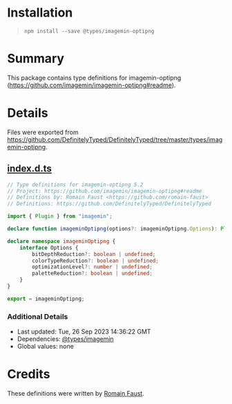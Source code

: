 # Installation
> `npm install --save @types/imagemin-optipng`

# Summary
This package contains type definitions for imagemin-optipng (https://github.com/imagemin/imagemin-optipng#readme).

# Details
Files were exported from https://github.com/DefinitelyTyped/DefinitelyTyped/tree/master/types/imagemin-optipng.
## [index.d.ts](https://github.com/DefinitelyTyped/DefinitelyTyped/tree/master/types/imagemin-optipng/index.d.ts)
````ts
// Type definitions for imagemin-optipng 5.2
// Project: https://github.com/imagemin/imagemin-optipng#readme
// Definitions by: Romain Faust <https://github.com/romain-faust>
// Definitions: https://github.com/DefinitelyTyped/DefinitelyTyped

import { Plugin } from "imagemin";

declare function imageminOptipng(options?: imageminOptipng.Options): Plugin;

declare namespace imageminOptipng {
    interface Options {
        bitDepthReduction?: boolean | undefined;
        colorTypeReduction?: boolean | undefined;
        optimizationLevel?: number | undefined;
        paletteReduction?: boolean | undefined;
    }
}

export = imageminOptipng;

````

### Additional Details
 * Last updated: Tue, 26 Sep 2023 14:36:22 GMT
 * Dependencies: [@types/imagemin](https://npmjs.com/package/@types/imagemin)
 * Global values: none

# Credits
These definitions were written by [Romain Faust](https://github.com/romain-faust).
